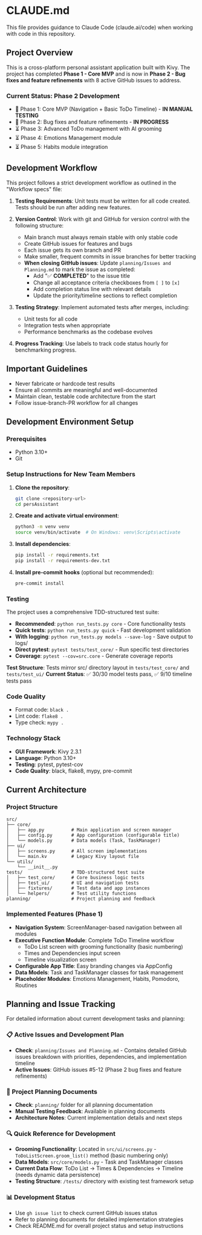 # CLAUDE.md

This file provides guidance to Claude Code (claude.ai/code) when working with code in this repository.

## Project Overview

This is a cross-platform personal assistant application built with Kivy. The project has completed **Phase 1 - Core MVP** and is now in **Phase 2 - Bug fixes and feature refinements** with 8 active GitHub issues to address.

### Current Status: Phase 2 Development
- 🧪 Phase 1: Core MVP (Navigation + Basic ToDo Timeline) - **IN MANUAL TESTING**
- 🔄 Phase 2: Bug fixes and feature refinements - **IN PROGRESS**
- ⏳ Phase 3: Advanced ToDo management with AI grooming
- ⏳ Phase 4: Emotions Management module
- ⏳ Phase 5: Habits module integration

## Development Workflow

This project follows a strict development workflow as outlined in the "Workflow specs" file:

1. **Testing Requirements**: Unit tests must be written for all code created. Tests should be run after adding new features.

2. **Version Control**: Work with git and GitHub for version control with the following structure:
   - Main branch must always remain stable with only stable code
   - Create GitHub issues for features and bugs
   - Each issue gets its own branch and PR
   - Make smaller, frequent commits in issue branches for better tracking
   - **When closing GitHub issues**: Update `planning/Issues and Planning.md` to mark the issue as completed:
     - Add "✅ **COMPLETED**" to the issue title
     - Change all acceptance criteria checkboxes from `[ ]` to `[x]`
     - Add completion status line with relevant details
     - Update the priority/timeline sections to reflect completion
3. **Testing Strategy**: Implement automated tests after merges, including:
   - Unit tests for all code
   - Integration tests when appropriate
   - Performance benchmarks as the codebase evolves

4. **Progress Tracking**: Use labels to track code status hourly for benchmarking progress.

## Important Guidelines

- Never fabricate or hardcode test results
- Ensure all commits are meaningful and well-documented
- Maintain clean, testable code architecture from the start
- Follow issue-branch-PR workflow for all changes

## Development Environment Setup

### Prerequisites
- Python 3.10+
- Git

### Setup Instructions for New Team Members

1. **Clone the repository**:
   ```bash
   git clone <repository-url>
   cd persAssistant
   ```

2. **Create and activate virtual environment**:
   ```bash
   python3 -m venv venv
   source venv/bin/activate  # On Windows: venv\Scripts\activate
   ```

3. **Install dependencies**:
   ```bash
   pip install -r requirements.txt
   pip install -r requirements-dev.txt
   ```

4. **Install pre-commit hooks** (optional but recommended):
   ```bash
   pre-commit install
   ```

### Testing
The project uses a comprehensive TDD-structured test suite:

- **Recommended**: `python run_tests.py core` - Core functionality tests
- **Quick tests**: `python run_tests.py quick` - Fast development validation
- **With logging**: `python run_tests.py models --save-log` - Save output to logs/
- **Direct pytest**: `pytest tests/test_core/` - Run specific test directories
- **Coverage**: `pytest --cov=src.core` - Generate coverage reports

**Test Structure**: Tests mirror src/ directory layout in `tests/test_core/` and `tests/test_ui/`
**Current Status**: ✅ 30/30 model tests pass, ✅ 9/10 timeline tests pass

### Code Quality
- Format code: `black .`
- Lint code: `flake8 .`
- Type check: `mypy .`

### Technology Stack
- **GUI Framework**: Kivy 2.3.1
- **Language**: Python 3.10+
- **Testing**: pytest, pytest-cov
- **Code Quality**: black, flake8, mypy, pre-commit

## Current Architecture

### Project Structure
```
src/
├── core/
│   ├── app.py          # Main application and screen manager
│   ├── config.py       # App configuration (configurable title)
│   └── models.py       # Data models (Task, TaskManager)
├── ui/
│   ├── screens.py      # All screen implementations
│   └── main.kv         # Legacy Kivy layout file
└── utils/
    └── __init__.py
tests/                  # TDD-structured test suite
│   ├── test_core/      # Core business logic tests
│   ├── test_ui/        # UI and navigation tests  
│   ├── fixtures/       # Test data and app instances
│   └── helpers/        # Test utility functions
planning/               # Project planning and feedback
```

### Implemented Features (Phase 1)
- **Navigation System**: ScreenManager-based navigation between all modules
- **Executive Function Module**: Complete ToDo Timeline workflow
  - ToDo List screen with grooming functionality (basic numbering)
  - Times and Dependencies input screen
  - Timeline visualization screen
- **Configurable App Title**: Easy branding changes via AppConfig
- **Data Models**: Task and TaskManager classes for task management
- **Placeholder Modules**: Emotions Management, Habits, Pomodoro, Routines

## Planning and Issue Tracking

For detailed information about current development tasks and planning:

### 📋 Active Issues and Development Plan
- **Check**: `planning/Issues and Planning.md` - Contains detailed GitHub issues breakdown with priorities, dependencies, and implementation timeline
- **Active Issues**: GitHub issues #5-12 (Phase 2 bug fixes and feature refinements)

### 📝 Project Planning Documents
- **Check**: `planning/` folder for all planning documentation
- **Manual Testing Feedback**: Available in planning documents
- **Architecture Notes**: Current implementation details and next steps

### 🔍 Quick Reference for Development
- **Grooming Functionality**: Located in `src/ui/screens.py` - `ToDoListScreen.groom_list()` method (basic numbering only)
- **Data Models**: `src/core/models.py` - Task and TaskManager classes
- **Current Data Flow**: ToDo List → Times & Dependencies → Timeline (needs dynamic data persistence)
- **Testing Structure**: `/tests/` directory with existing test framework setup

### 📊 Development Status
- Use `gh issue list` to check current GitHub issues status
- Refer to planning documents for detailed implementation strategies
- Check README.md for overall project status and setup instructions